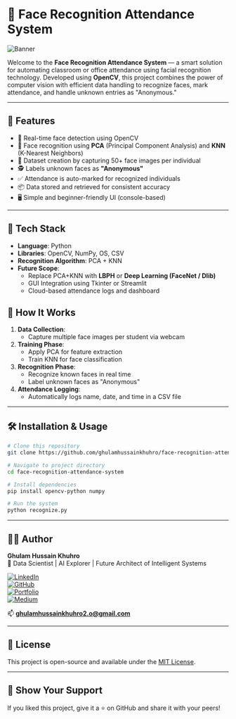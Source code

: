 # 🎯 Face Recognition Attendance System

![Banner](https://cdn.dribbble.com/userupload/25126157/file/original-b4e375e11656bdb2c9aec5333f82acaa.gif)

Welcome to the **Face Recognition Attendance System** — a smart solution for automating classroom or office attendance using facial recognition technology. Developed using **OpenCV**, this project combines the power of computer vision with efficient data handling to recognize faces, mark attendance, and handle unknown entries as "Anonymous."

---

## 🚀 Features

- 📸 Real-time face detection using OpenCV  
- 🧠 Face recognition using **PCA** (Principal Component Analysis) and **KNN** (K-Nearest Neighbors)  
- 📁 Dataset creation by capturing 50+ face images per individual  
- 🕵️ Labels unknown faces as **"Anonymous"**  
- ✅ Attendance is auto-marked for recognized individuals  
- 📦 Data stored and retrieved for consistent accuracy  
- 🖥️ Simple and beginner-friendly UI (console-based)  

---

## 🧰 Tech Stack

- **Language**: Python  
- **Libraries**: OpenCV, NumPy, OS, CSV  
- **Recognition Algorithm**: PCA + KNN  
- **Future Scope**:
  - Replace PCA+KNN with **LBPH** or **Deep Learning (FaceNet / Dlib)**
  - GUI Integration using Tkinter or Streamlit
  - Cloud-based attendance logs and dashboard  



## 🧠 How It Works

1. **Data Collection**:
   - Capture multiple face images per student via webcam  
2. **Training Phase**:
   - Apply PCA for feature extraction  
   - Train KNN for face classification  
3. **Recognition Phase**:
   - Recognize known faces in real time  
   - Label unknown faces as "Anonymous"  
4. **Attendance Logging**:
   - Automatically logs name, date, and time in a CSV file  

---

## 🛠️ Installation & Usage

```bash
# Clone this repository
git clone https://github.com/ghulamhussainkhuhro/face-recognition-attendance-system.git

# Navigate to project directory
cd face-recognition-attendance-system

# Install dependencies
pip install opencv-python numpy

# Run the system
python recognize.py
```

---

## 🙋‍♂️ Author

**Ghulam Hussain Khuhro**  
🚀 Data Scientist | AI Explorer | Future Architect of Intelligent Systems  

[![LinkedIn](https://img.shields.io/badge/-LinkedIn-0A66C2?style=flat&logo=linkedin&logoColor=white)](https://linkedin.com/in/ghulamhussainkhuhro)  
[![GitHub](https://img.shields.io/badge/-GitHub-181717?style=flat&logo=github&logoColor=white)](https://github.com/ghulamhussainkhuhro)  
[![Portfolio](https://img.shields.io/badge/-Portfolio-FF5722?style=flat&logo=web&logoColor=white)](https://ghulamhussainkhuhro.github.io/)  
[![Medium](https://img.shields.io/badge/Medium-12100E?style=flat&logo=medium&logoColor=white)](https://medium.com/@ghulamhussainkhuhro2.o)  

📫 **ghulamhussainkhuhro2.o@gmail.com**

---

## 📜 License

This project is open-source and available under the [MIT License](LICENSE).

---

## 🌟 Show Your Support

If you liked this project, give it a ⭐ on GitHub and share it with your peers!
